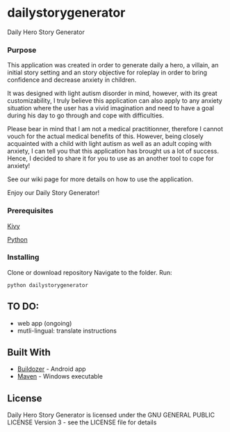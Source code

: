 # dailystorygenerator
Daily Hero Story Generator

### Purpose
This application was created in order to generate daily a hero, a villain, an initial story setting and an story objective for roleplay in order to bring confidence and decrease anxiety in children. 

It was designed with light autism disorder in mind, however, with its great customizability, I truly believe this application can also apply to any anxiety situation where the user has a vivid imagination and need to have a goal during his day to go through and cope with difficulties.

Please bear in mind that I am not a medical practitionner, therefore I cannot vouch for the actual medical benefits of this. However, being closely acquainted with a child with light autism as well as an adult coping with anxiety, I can tell you that this application has brought us a lot of success. Hence, I decided to share it for you to use as an another tool to cope for anxiety!

See our wiki page for more details on how to use the application.

Enjoy our Daily Story Generator!


### Prerequisites

[Kivy](https://kivy.org/doc/stable/installation/installation.html)

[Python](https://www.python.org/downloads/)


### Installing

Clone or download repository
Navigate to the folder.
Run:

```
python dailystorygenerator
```


## TO DO:
- web app (ongoing)
- mutli-lingual: translate instructions


## Built With

* [Buildozer](https://kivy.org/doc/stable/guide/packaging-android.html) - Android app
* [Maven](https://kivy.org/doc/stable/guide/packaging-windows.html) - Windows executable

## License

Daily Hero Story Generator is licensed under the GNU GENERAL PUBLIC LICENSE Version 3 - see the LICENSE file for details